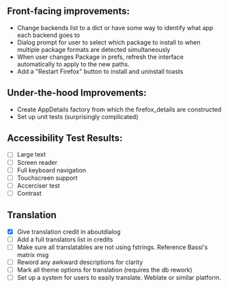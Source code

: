 ## Front-facing improvements:
* Change backends list to a dict or have some way to identify what app each backend goes to
* Dialog prompt for user to select which package to install to when multiple package formats are detected simultaneously
* When user changes Package in prefs, refresh the interface automatically to apply to the new paths.
* Add a "Restart Firefox" button to install and uninstall toasts

## Under-the-hood Improvements:

 * Create AppDetails factory from which the firefox_details are constructed
 * Set up unit tests (surprisingly complicated)


## Accessibility Test Results:
<!-- TODO Retry all of these on Gnome 47. Orca was improved -->
- [ ] Large text
- [ ] Screen reader
- [ ] Full keyboard navigation
- [ ] Touchscreen support
- [ ] Accerciser test
- [ ] Contrast

## Translation
 - [X] Give translation credit in aboutdialog
 - [ ] Add a full translators list in credits
 - [ ] Make sure all translatables are not using fstrings. Reference Bassi's matrix msg
 - [ ] Reword any awkward descriptions for clarity
 - [ ] Mark all theme options for translation (requires the db rework)
 - [ ] Set up a system for users to easily translate. Weblate or similar platform.
